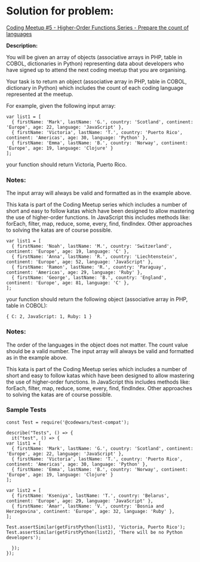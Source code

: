 # Solution for problem:

[Coding Meetup #5 - Higher-Order Functions Series - Prepare the count of languages](https://www.codewars.com/kata/coding-meetup-number-5-higher-order-functions-series-prepare-the-count-of-languages)

**Description:**

You will be given an array of objects (associative arrays in PHP, table in COBOL, dictionaries in Python) representing data about developers who have signed up to attend the next coding meetup that you are organising.

Your task is to return an object (associative array in PHP, table in COBOL, dictionary in Python) which includes the count of each coding language represented at the meetup.

For example, given the following input array:

```plaintext
var list1 = [
  { firstName: 'Mark', lastName: 'G.', country: 'Scotland', continent: 'Europe', age: 22, language: 'JavaScript' },
  { firstName: 'Victoria', lastName: 'T.', country: 'Puerto Rico', continent: 'Americas', age: 30, language: 'Python' },
  { firstName: 'Emma', lastName: 'B.', country: 'Norway', continent: 'Europe', age: 19, language: 'Clojure' }
];
```

your function should return Victoria, Puerto Rico.

### Notes:

The input array will always be valid and formatted as in the example above.

This kata is part of the Coding Meetup series which includes a number of short and easy to follow katas which have been designed to allow mastering the use of higher-order functions. In JavaScript this includes methods like: forEach, filter, map, reduce, some, every, find, findIndex. Other approaches to solving the katas are of course possible.

```plaintext
var list1 = [
  { firstName: 'Noah', lastName: 'M.', country: 'Switzerland', continent: 'Europe', age: 19, language: 'C' },
  { firstName: 'Anna', lastName: 'R.', country: 'Liechtenstein', continent: 'Europe', age: 52, language: 'JavaScript' },
  { firstName: 'Ramon', lastName: 'R.', country: 'Paraguay', continent: 'Americas', age: 29, language: 'Ruby' },
  { firstName: 'George', lastName: 'B.', country: 'England', continent: 'Europe', age: 81, language: 'C' },
];
```

your function should return the following object (associative array in PHP, table in COBOL):

```plaintext
{ C: 2, JavaScript: 1, Ruby: 1 }
```

### Notes:

The order of the languages in the object does not matter.
The count value should be a valid number.
The input array will always be valid and formatted as in the example above.

This kata is part of the Coding Meetup series which includes a number of short and easy to follow katas which have been designed to allow mastering the use of higher-order functions. In JavaScript this includes methods like: forEach, filter, map, reduce, some, every, find, findIndex. Other approaches to solving the katas are of course possible.

### Sample Tests

```plaintext
const Test = require('@codewars/test-compat');

describe("Tests", () => {
  it("test", () => {
var list1 = [
  { firstName: 'Mark', lastName: 'G.', country: 'Scotland', continent: 'Europe', age: 22, language: 'JavaScript' },
  { firstName: 'Victoria', lastName: 'T.', country: 'Puerto Rico', continent: 'Americas', age: 30, language: 'Python' },
  { firstName: 'Emma', lastName: 'B.', country: 'Norway', continent: 'Europe', age: 19, language: 'Clojure' }
];

var list2 = [
  { firstName: 'Kseniya', lastName: 'T.', country: 'Belarus', continent: 'Europe', age: 29, language: 'JavaScript' },
  { firstName: 'Amar', lastName: 'V.', country: 'Bosnia and Herzegovina', continent: 'Europe', age: 32, language: 'Ruby' },
];

Test.assertSimilar(getFirstPython(list1), 'Victoria, Puerto Rico');
Test.assertSimilar(getFirstPython(list2), 'There will be no Python developers');

  });
});
```
